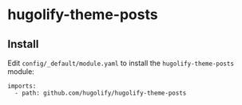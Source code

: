 # hugolify-theme-posts

## Install
Edit `config/_default/module.yaml` to install the `hugolify-theme-posts` module:
```
imports:
  - path: github.com/hugolify/hugolify-theme-posts
```

